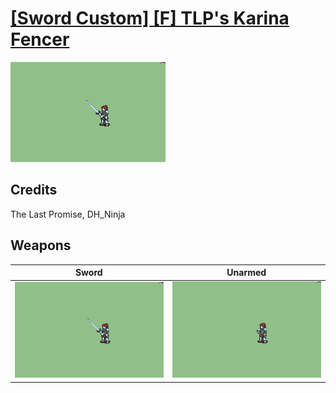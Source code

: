 # [\[Sword Custom\] \[F\] TLP's Karina Fencer](./)

<img src="./1.%20Sword/Sword_000.png" alt="[Sword Custom] [F] TLP's Karina Fencer standing" />

## Credits

The Last Promise, DH_Ninja

## Weapons


|Sword |Unarmed |
|  :---: | :---: |
| <img alt="Sword animation" src="./1.%20Sword/Sword.gif" /> | <img alt="Unarmed animation" src="./8.%20Unarmed/Unarmed.gif" /> |
